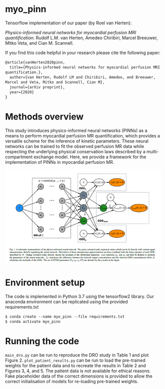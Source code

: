 # myo_pinn
Tensorflow implementation of our paper (by Roel van Herten):

*Physics-informed neural networks for myocardial perfusion MRI quantification.* Rudolf L.M. van Herten, Amedeo Chiribiri, Marcel Breeuwer, Mitko Veta, and Cian M. Scannell.

If you find this code helpful in your research please cite the following paper:
```
@article{vanHerten2020pinn,
  title={Physics-informed neural networks for myocardial perfusion MRI quantification.},
  author={van Herten, Rudolf LM and Chiribiri, Amedeo, and Breeuwer, Marcel and Veta, Mitko and Scannell, Cian M},
  journal={arXiv preprint},
  year={2020}
}
```

# Methods overview 
This study introduces physics-informed neural networks (PINNs) as a means to perform myocardial perfusion MR quantification, which provides a versatile scheme for the inference of kinetic parameters. These neural networks can be trained to fit the observed perfusion MR data while respecting the underlying physical conservation laws described by a multi-compartment exchange model. Here, we provide a framework for the implementation of PINNs in myocardial perfusion MR.

![Methods overview](PINN_v4.png)

# Environment setup
The code is implemented in Python 3.7 using the tensorflow2 library. Our anaconda environment can be replicated using the provided requirements.txt
```  
$ conda create --name myo_pinn --file requirements.txt
$ conda activate myo_pinn
```

# Running the code
`main_dro.py` can be run to reproduce the DRO study in Table 1 and plot Figure 2. `plot_patient_results.py` can be run to load the pre-trained weights for the patient data and to recreate the results in Table 2 and Figures 3, 4, and 5. The patient data is not available for ethical reasons. Fake placeholder data of the correct dimensions is provided to allow the correct initialisation of models for re-loading pre-trained weights.